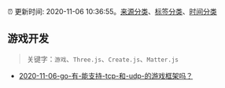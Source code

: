 :alarm_clock: 更新时间: 2020-11-06 10:36:55。[来源分类](../README.md)、[标签分类](../TAGS.md)、[时间分类](../TIMELINE.md)

## 游戏开发


> 关键字：`游戏`、`Three.js`、`Create.js`、`Matter.js`



- [2020-11-06-go-有-能支持-tcp-和-udp-的游戏框架吗？](https://www.v2ex.com/t/722498) 